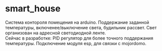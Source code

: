 # smart_house
Система контороля помещения на arduino.  Поддержание заданной температуры, включенее/выключение света, будильник рассвет. Свет организован на адресной светодиодной ленте.  
Сейчас в разработке:
PID регулятор для более точного поддержания температуры. 
Подключение модуля esp, для связки с mojordomo.
